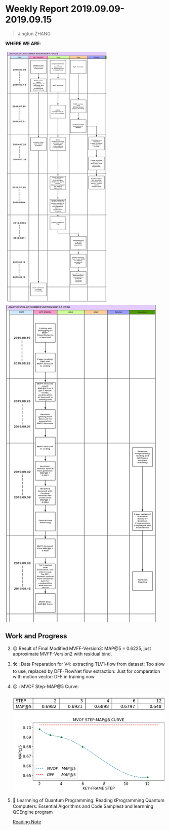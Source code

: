 # Weekly Report 2019.09.09-2019.09.15

>   Jingtun ZHANG

**WHERE WE ARE**:

<img src="./figures/summer_intern.png" width="320px" height="800px" />

<img src="./figures/summer_intern2.png" width="480px" height="1000px" />

## Work and Progress
2.    :disappointed_relieved: Result of Final Modified MVFF-Version3: MAP@5 = 0.6225, just approximate MVFF-Version2 with residual bind.

3.    :hammer_and_wrench: : Data Preparation for V4: extracting TLV1-flow from dataset: Too slow to use, replaced by DFF-FlowNet flow extraction: Just for comparation with motion vector: DFF in training now

4.    :confused: : MVOF Step-MAP@5 Curve:

      ![mvof](figures/mvof.png)

5.    :book: Learnning of Quantum Programming: Reading 《Programming Quantum Computers: Essential Algorithms and Code Samples》 and learnning QCEngine program 

      [Reading Note](https://github.com/OrdinaryCrazy/ustcnotebook/blob/master/Quantum/note.pdf)
